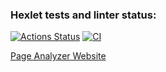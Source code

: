 ### Hexlet tests and linter status:
[![Actions Status](https://github.com/anna-at-sea/python-project-83/actions/workflows/hexlet-check.yml/badge.svg)](https://github.com/anna-at-sea/python-project-83/actions)
[![CI](https://github.com/anna-at-sea/python-project-83/actions/workflows/flask-app.yml/badge.svg)](https://github.com/anna-at-sea/python-project-83/actions/workflows/flask-app.yml)

[Page Analyzer Website](https://page-analyzer-1soa.onrender.com/)